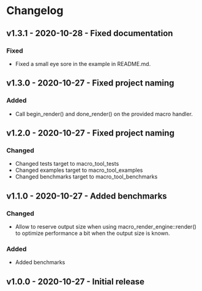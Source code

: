 # Changelog

## v1.3.1 - 2020-10-28 - Fixed documentation

### Fixed

* Fixed a small eye sore in the example in README.md.

## v1.3.0 - 2020-10-27 - Fixed project naming

### Added

* Call begin_render() and done_render() on the provided macro handler.

## v1.2.0 - 2020-10-27 - Fixed project naming

### Changed

* Changed tests target to macro_tool_tests
* Changed examples target to macro_tool_examples
* Changed benchmarks target to macro_tool_benchmarks

## v1.1.0 - 2020-10-27 - Added benchmarks

### Changed

* Allow to reserve output size when using macro_render_engine::render() to optimize performance a bit when the output size is known.

### Added

* Added benchmarks

## v1.0.0 - 2020-10-27 - Initial release


